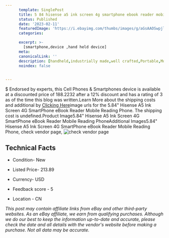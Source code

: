 ```yaml
---
      template: SinglePost
      title: 5 84 hisense a5 ink screen 4g smartphone ebook reader mobile reading phone
      status: Published
      date: '2023-02-11'
      featuredImage: 'https://i.ebayimg.com/thumbs/images/g/aGsAAOSwpjlh1Exc/s-l225.jpg'
      categories: 

      excerpt: >-
        [smartphone,device ,hand held device]
      meta:
      canonicalLink: ''
      description: [handheld,industrially made,well crafted,Portable,Mobile,Compact,Convenient,Lightweight,Maneuverable,Man-portable,Miniature,Carriable,Hand-held,Light,Holdable,Transportable,Mobile device,Pocket-sized,On-the-go,Wireless,Cordless,Compact size,Convenient size, smartphone,device ,hand held device]
      noindex: false

        
---
```

$
    Endorsed by experts, this Cell Phones & Smartphones device is available at a discounted price of 188.2232 after a 12% discount and has a rating of 3 as of the time this blog was written.Learn More about the shipping costs and additional by [Clicking Here](https://www.ebay.com/itm/313821411173?hash=item491136b765%3Ag%3AaGsAAOSwpjlh1Exc&mkevt=1&mkcid=1&mkrid=711-53200-19255-0&campid=%253CePNCampaignId%253E&customid=%253CreferenceId%253E&toolid=10049)image urls for the 5.84" Hisense A5 Ink Screen 4G SmartPhone eBook Reader Mobile Reading Phone. The shipping cost is undefined.Product Image5.84" Hisense A5 Ink Screen 4G SmartPhone eBook Reader Mobile Reading PhoneAdditional Images5.84" Hisense A5 Ink Screen 4G SmartPhone eBook Reader Mobile Reading Phone, check vendor page, ![check vendor page](https://origin-galleryplus.ebayimg.com/ws/web/313821411173_2_0_1/225x225.jpg,https://origin-galleryplus.ebayimg.com/ws/web/313821411173_3_0_1/225x225.jpg,https://origin-galleryplus.ebayimg.com/ws/web/313821411173_4_0_1/225x225.jpg,https://origin-galleryplus.ebayimg.com/ws/web/313821411173_5_0_1/225x225.jpg,https://origin-galleryplus.ebayimg.com/ws/web/313821411173_6_0_1/225x225.jpg,https://origin-galleryplus.ebayimg.com/ws/web/313821411173_7_0_1/225x225.jpg,https://origin-galleryplus.ebayimg.com/ws/web/313821411173_8_0_1/225x225.jpg,https://origin-galleryplus.ebayimg.com/ws/web/313821411173_9_0_1/225x225.jpg,https://origin-galleryplus.ebayimg.com/ws/web/313821411173_10_0_1/225x225.jpg,https://origin-galleryplus.ebayimg.com/ws/web/313821411173_11_0_1/225x225.jpg,https://origin-galleryplus.ebayimg.com/ws/web/313821411173_12_0_1/225x225.jpg)
    
    

 ## Technical Facts 



     
      

 - Condition- New 


      

 - Listed Price- 213.89 


      

 - Currency- USD 


      

 - Feedback score - 5 


      

 - Location - CN 


      
      

 *_This post may contain affiliate links from eBay and other third-party websites. As an eBay affiliate, we earn from qualifying purchases. Although we do our best to keep the information up-to-date and accurate, please check the date and all details with the vendor's website before making a purchase. Not all data may be accurate._*



    
    
    
    
    